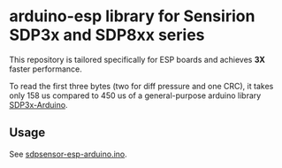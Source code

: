 # arduino-esp library for Sensirion SDP3x and SDP8xx series

This repository is tailored specifically for ESP boards and achieves **3X** faster performance.

To read the first three bytes (two for diff pressure and one CRC), it takes only 158 us compared to
450 us of a general-purpose arduino library [SDP3x-Arduino](https://github.com/DataDrake/SDP3x-Arduino).

## Usage

See [sdpsensor-esp-arduino.ino](./sdpsensor-esp-arduino.ino).

